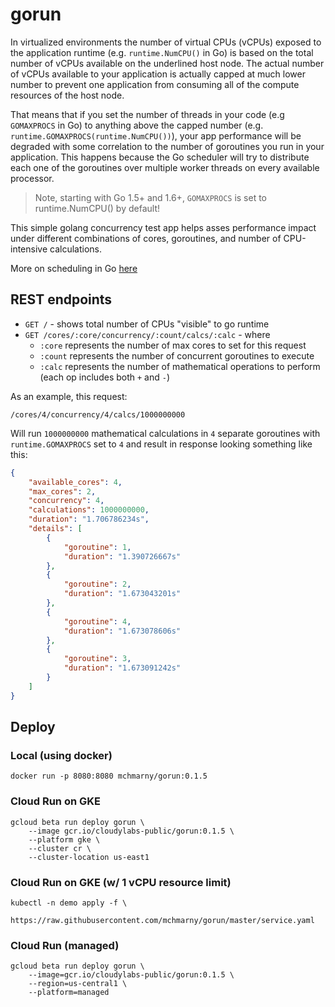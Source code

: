 # gorun

In virtualized environments the number of virtual CPUs (vCPUs) exposed to the application runtime (e.g. `runtime.NumCPU()` in Go) is based on the total number of vCPUs available on the underlined host node. The actual number of vCPUs available to your application is actually capped at much lower number to prevent one application from consuming all of the compute resources of the host node.

That means that if you set the number of threads in your code (e.g `GOMAXPROCS` in Go) to anything above the capped number (e.g. `runtime.GOMAXPROCS(runtime.NumCPU())`), your app performance will be degraded with some correlation to the number of goroutines you run in your application. This happens because the Go scheduler will try to distribute each one of the goroutines over multiple worker threads on every available processor.

> Note, starting with Go 1.5+ and 1.6+, `GOMAXPROCS` is set to runtime.NumCPU() by default!

This simple golang concurrency test app helps asses performance impact under different combinations of cores, goroutines, and number of CPU-intensive calculations.

More on scheduling in Go [here](https://www.ardanlabs.com/blog/2018/08/scheduling-in-go-part1.html)

## REST endpoints

* `GET /` - shows total number of CPUs "visible" to go runtime
* `GET /cores/:core/concurrency/:count/calcs/:calc` - where
  * `:core` represents the number of max cores to set for this request
  * `:count` represents the number of concurrent goroutines to execute
  * `:calc` represents the number of mathematical operations to perform (each op includes both `+` and `-`)

As an example, this request:

`/cores/4/concurrency/4/calcs/1000000000`

Will run `1000000000` mathematical calculations in `4` separate goroutines with `runtime.GOMAXPROCS` set to `4` and result in response looking something like this:

```json
{
    "available_cores": 4,
    "max_cores": 2,
    "concurrency": 4,
    "calculations": 1000000000,
    "duration": "1.706786234s",
    "details": [
        {
            "goroutine": 1,
            "duration": "1.390726667s"
        },
        {
            "goroutine": 2,
            "duration": "1.673043201s"
        },
        {
            "goroutine": 4,
            "duration": "1.673078606s"
        },
        {
            "goroutine": 3,
            "duration": "1.673091242s"
        }
    ]
}
```

## Deploy

### Local (using docker)

```shell
docker run -p 8080:8080 mchmarny/gorun:0.1.5
```

### Cloud Run on GKE

```shell
gcloud beta run deploy gorun \
    --image gcr.io/cloudylabs-public/gorun:0.1.5 \
    --platform gke \
    --cluster cr \
    --cluster-location us-east1
```

### Cloud Run on GKE (w/ 1 vCPU resource limit)

```shell
kubectl -n demo apply -f \
    https://raw.githubusercontent.com/mchmarny/gorun/master/service.yaml
```

### Cloud Run (managed)

```shell
gcloud beta run deploy gorun \
    --image=gcr.io/cloudylabs-public/gorun:0.1.5 \
    --region=us-central1 \
    --platform=managed
```


